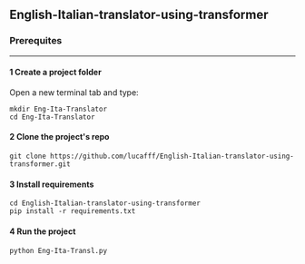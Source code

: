 ## English-Italian-translator-using-transformer

### Prerequites
***

#### 1 Create a project folder 
Open a new terminal tab and type: 
```
mkdir Eng-Ita-Translator 
cd Eng-Ita-Translator
```

#### 2 Clone the project's repo 
```
git clone https://github.com/lucafff/English-Italian-translator-using-transformer.git
```

#### 3 Install requirements 
```
cd English-Italian-translator-using-transformer
pip install -r requirements.txt
```

#### 4 Run the project
```
python Eng-Ita-Transl.py
```

